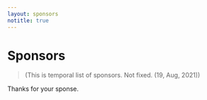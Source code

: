 ```yaml
---
layout: sponsors
notitle: true
---
```


# Sponsors

> (This is temporal list of sponsors. Not fixed. (19, Aug, 2021))

Thanks for your sponse.
